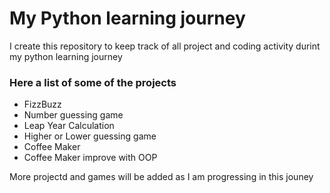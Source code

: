 # My Python learning journey 


I create this repository to keep track of all project  and coding activity durint my python learning journey

### Here a list of some of the projects
* FizzBuzz
* Number guessing game
* Leap Year Calculation
* Higher or Lower guessing game 
* Coffee Maker
* Coffee Maker improve with OOP


More projectd and games will be added as I am progressing in this jouney
